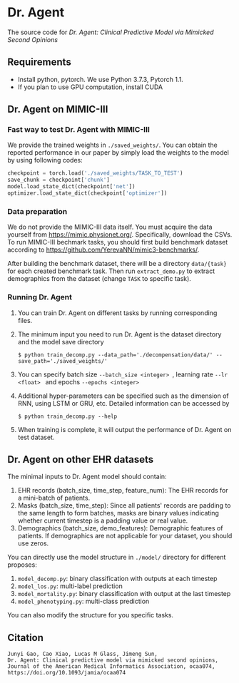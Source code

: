 # Dr. Agent

The source code for *Dr. Agent: Clinical Predictive Model via Mimicked Second Opinions*

## Requirements

* Install python, pytorch. We use Python 3.7.3, Pytorch 1.1.
* If you plan to use GPU computation, install CUDA

## Dr. Agent on MIMIC-III

### Fast way to test Dr. Agent with MIMIC-III

We provide the trained weights in ```./saved_weights/```. You can obtain the reported performance in our paper by simply load the weights to the model by using following codes:

```python
checkpoint = torch.load('./saved_weights/TASK_TO_TEST')
save_chunk = checkpoint['chunk']
model.load_state_dict(checkpoint['net'])
optimizer.load_state_dict(checkpoint['optimizer'])
```

### Data preparation

We do not provide the MIMIC-III data itself. You must acquire the data yourself from https://mimic.physionet.org/. Specifically, download the CSVs. To run MIMIC-III bechmark tasks, you should first build benchmark dataset according to https://github.com/YerevaNN/mimic3-benchmarks/.

After building the benchmark dataset, there will be a directory ```data/{task}``` for each created benchmark task. Then run ```extract_demo.py``` to extract demographics from the dataset (change ```TASK``` to specific task).

### Running Dr. Agent

1. You can train Dr. Agent on different tasks by running corresponding files.

2. The minimum input you need to run Dr. Agent is the dataset directory and the model save directory

    ```$ python train_decomp.py --data_path='./decompensation/data/' --save_path='./saved_weights/' ```

3. You can specify batch size ```--batch_size <integer> ```, learning rate ```--lr <float> ``` and epochs ```--epochs <integer> ```

4. Additional hyper-parameters can be specified such as the dimension of RNN, using LSTM or GRU, etc. Detailed information can be accessed by 

    ```$ python train_decomp.py --help```

5. When training is complete, it will output the performance of Dr. Agent on test dataset.

## Dr. Agent on other EHR datasets

The minimal inputs to Dr. Agent model should contain:

1. EHR records (batch_size, time_step, feature_num): The EHR records for a mini-batch of patients.
2. Masks (batch_size, time_step): Since all patients' records are padding to the same length to form batches, masks are binary values indicating whether current timestep is a padding value or real value.
3. Demographics (batch_size, demo_features): Demographic features of patients. If demographics are not applicable for your dataset, you should use zeros.

You can directly use the model structure in ```./model/``` directory for different proposes:

1. ```model_decomp.py```: binary classification with outputs at each timestep
2. ```model_los.py```: multi-label prediction
3. ```model_mortality.py```: binary classification with output at the last timestep
4. ```model_phenotyping.py```: multi-class prediction

You can also modify the structure for you specific tasks.

## Citation
```
Junyi Gao, Cao Xiao, Lucas M Glass, Jimeng Sun, 
Dr. Agent: Clinical predictive model via mimicked second opinions, 
Journal of the American Medical Informatics Association, ocaa074, https://doi.org/10.1093/jamia/ocaa074
```
